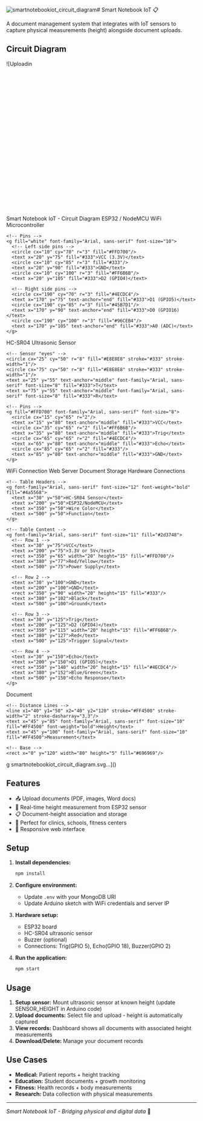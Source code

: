 ![smartnotebookiot_circuit_diagram](https://github.com/user-attachments/assets/9eee556d-d941-4f44-a0c9-707c17fc6c21)# Smart Notebook IoT 📋

A document management system that integrates with IoT sensors to capture physical measurements (height) alongside document uploads.

## Circuit Diagram 
![Uploadin<svg viewBox="0 0 800 600" xmlns="http://www.w3.org/2000/svg">
  <defs>
    <linearGradient id="boardGradient" x1="0%" y1="0%" x2="100%" y2="100%">
      <stop offset="0%" style="stop-color:#2E8B57;stop-opacity:1" />
      <stop offset="100%" style="stop-color:#228B22;stop-opacity:1" />
    </linearGradient>
    <linearGradient id="sensorGradient" x1="0%" y1="0%" x2="100%" y2="100%">
      <stop offset="0%" style="stop-color:#4169E1;stop-opacity:1" />
      <stop offset="100%" style="stop-color:#1E90FF;stop-opacity:1" />
    </linearGradient>
    <filter id="shadow" x="-50%" y="-50%" width="200%" height="200%">
      <feDropShadow dx="3" dy="3" stdDeviation="2" flood-color="#000000" flood-opacity="0.3"/>
    </filter>
  </defs>
  
  <!-- Background -->
  <rect width="800" height="600" fill="#f8fafc"/>
  
  <!-- Title -->
  <text x="400" y="30" text-anchor="middle" font-family="Arial, sans-serif" font-size="24" font-weight="bold" fill="#2d3748">
    Smart Notebook IoT - Circuit Diagram
  </text>
  
  <!-- ESP32/NodeMCU Board -->
  <g transform="translate(300, 200)">
    <rect x="0" y="0" width="200" height="120" rx="10" fill="url(#boardGradient)" filter="url(#shadow)"/>
    <text x="100" y="25" text-anchor="middle" font-family="Arial, sans-serif" font-size="14" font-weight="bold" fill="white">
      ESP32 / NodeMCU
    </text>
    <text x="100" y="45" text-anchor="middle" font-family="Arial, sans-serif" font-size="12" fill="white">
      WiFi Microcontroller
    </text>
    
    <!-- Pins -->
    <g fill="white" font-family="Arial, sans-serif" font-size="10">
      <!-- Left side pins -->
      <circle cx="10" cy="70" r="3" fill="#FFD700"/>
      <text x="20" y="75" fill="#333">VCC (3.3V)</text>
      <circle cx="10" cy="85" r="3" fill="#333"/>
      <text x="20" y="90" fill="#333">GND</text>
      <circle cx="10" cy="100" r="3" fill="#FF6B6B"/>
      <text x="20" y="105" fill="#333">D2 (GPIO4)</text>
      
      <!-- Right side pins -->
      <circle cx="190" cy="70" r="3" fill="#4ECDC4"/>
      <text x="170" y="75" text-anchor="end" fill="#333">D1 (GPIO5)</text>
      <circle cx="190" cy="85" r="3" fill="#45B7D1"/>
      <text x="170" y="90" text-anchor="end" fill="#333">D0 (GPIO16)</text>
      <circle cx="190" cy="100" r="3" fill="#96CEB4"/>
      <text x="170" y="105" text-anchor="end" fill="#333">A0 (ADC)</text>
    </g>
  </g>
  
  <!-- HC-SR04 Ultrasonic Sensor -->
  <g transform="translate(350, 80)">
    <rect x="0" y="0" width="100" height="60" rx="5" fill="url(#sensorGradient)" filter="url(#shadow)"/>
    <text x="50" y="20" text-anchor="middle" font-family="Arial, sans-serif" font-size="12" font-weight="bold" fill="white">
      HC-SR04
    </text>
    <text x="50" y="35" text-anchor="middle" font-family="Arial, sans-serif" font-size="10" fill="white">
      Ultrasonic Sensor
    </text>
    
    <!-- Sensor "eyes" -->
    <circle cx="25" cy="50" r="8" fill="#E8E8E8" stroke="#333" stroke-width="1"/>
    <circle cx="75" cy="50" r="8" fill="#E8E8E8" stroke="#333" stroke-width="1"/>
    <text x="25" y="55" text-anchor="middle" font-family="Arial, sans-serif" font-size="8" fill="#333">T</text>
    <text x="75" y="55" text-anchor="middle" font-family="Arial, sans-serif" font-size="8" fill="#333">R</text>
    
    <!-- Pins -->
    <g fill="#FFD700" font-family="Arial, sans-serif" font-size="8">
      <circle cx="15" cy="65" r="2"/>
      <text x="15" y="80" text-anchor="middle" fill="#333">VCC</text>
      <circle cx="35" cy="65" r="2" fill="#FF6B6B"/>
      <text x="35" y="80" text-anchor="middle" fill="#333">Trig</text>
      <circle cx="65" cy="65" r="2" fill="#4ECDC4"/>
      <text x="65" y="80" text-anchor="middle" fill="#333">Echo</text>
      <circle cx="85" cy="65" r="2" fill="#333"/>
      <text x="85" y="80" text-anchor="middle" fill="#333">GND</text>
    </g>
  </g>
  
  <!-- WiFi Symbol -->
  <g transform="translate(180, 250)">
    <path d="M 20 20 Q 30 10 40 20" stroke="#667eea" stroke-width="2" fill="none"/>
    <path d="M 15 25 Q 30 5 45 25" stroke="#667eea" stroke-width="2" fill="none"/>
    <path d="M 10 30 Q 30 0 50 30" stroke="#667eea" stroke-width="2" fill="none"/>
    <circle cx="30" cy="35" r="2" fill="#667eea"/>
    <text x="30" y="55" text-anchor="middle" font-family="Arial, sans-serif" font-size="12" fill="#667eea" font-weight="bold">
      WiFi Connection
    </text>
  </g>
  
  <!-- Cloud/Server -->
  <g transform="translate(550, 240)">
    <ellipse cx="40" cy="15" rx="25" ry="12" fill="#E8E8E8" stroke="#333" stroke-width="1"/>
    <ellipse cx="20" cy="25" rx="20" ry="10" fill="#E8E8E8" stroke="#333" stroke-width="1"/>
    <ellipse cx="60" cy="25" rx="20" ry="10" fill="#E8E8E8" stroke="#333" stroke-width="1"/>
    <ellipse cx="40" cy="30" rx="35" ry="15" fill="#E8E8E8" stroke="#333" stroke-width="1"/>
    <text x="40" y="55" text-anchor="middle" font-family="Arial, sans-serif" font-size="12" fill="#333" font-weight="bold">
      Web Server
    </text>
    <text x="40" y="70" text-anchor="middle" font-family="Arial, sans-serif" font-size="10" fill="#666">
      Document Storage
    </text>
  </g>
  
  <!-- Connection Wires -->
  <!-- VCC Connection -->
  <line x1="310" y1="270" x2="365" y2="145" stroke="#FFD700" stroke-width="3" marker-end="url(#arrowhead)"/>
  
  <!-- GND Connection -->
  <line x1="310" y1="285" x2="435" y2="145" stroke="#333" stroke-width="3"/>
  
  <!-- Trigger Connection -->
  <line x1="310" y1="300" x2="385" y2="145" stroke="#FF6B6B" stroke-width="3"/>
  
  <!-- Echo Connection -->
  <line x1="490" y1="270" x2="415" y2="145" stroke="#4ECDC4" stroke-width="3"/>
  
  <!-- WiFi Connection to Server -->
  <line x1="250" y1="285" x2="550" y2="285" stroke="#667eea" stroke-width="2" stroke-dasharray="5,5"/>
  
  <!-- Arrow marker -->
  <defs>
    <marker id="arrowhead" markerWidth="10" markerHeight="7" refX="9" refY="3.5" orient="auto">
      <polygon points="0 0, 10 3.5, 0 7" fill="#333"/>
    </marker>
  </defs>
  
  <!-- Connection Table -->
  <g transform="translate(50, 400)">
    <rect x="0" y="0" width="700" height="180" rx="10" fill="white" stroke="#e2e8f0" stroke-width="1" filter="url(#shadow)"/>
    <text x="350" y="25" text-anchor="middle" font-family="Arial, sans-serif" font-size="16" font-weight="bold" fill="#2d3748">
      Hardware Connections
    </text>
    
    <!-- Table Headers -->
    <g font-family="Arial, sans-serif" font-size="12" font-weight="bold" fill="#4a5568">
      <text x="30" y="50">HC-SR04 Sensor</text>
      <text x="200" y="50">ESP32/NodeMCU</text>
      <text x="350" y="50">Wire Color</text>
      <text x="500" y="50">Function</text>
    </g>
    
    <!-- Table Content -->
    <g font-family="Arial, sans-serif" font-size="11" fill="#2d3748">
      <!-- Row 1 -->
      <text x="30" y="75">VCC</text>
      <text x="200" y="75">3.3V or 5V</text>
      <rect x="350" y="65" width="20" height="15" fill="#FFD700"/>
      <text x="380" y="77">Red/Yellow</text>
      <text x="500" y="75">Power Supply</text>
      
      <!-- Row 2 -->
      <text x="30" y="100">GND</text>
      <text x="200" y="100">GND</text>
      <rect x="350" y="90" width="20" height="15" fill="#333"/>
      <text x="380" y="102">Black</text>
      <text x="500" y="100">Ground</text>
      
      <!-- Row 3 -->
      <text x="30" y="125">Trig</text>
      <text x="200" y="125">D2 (GPIO4)</text>
      <rect x="350" y="115" width="20" height="15" fill="#FF6B6B"/>
      <text x="380" y="127">Red</text>
      <text x="500" y="125">Trigger Signal</text>
      
      <!-- Row 4 -->
      <text x="30" y="150">Echo</text>
      <text x="200" y="150">D1 (GPIO5)</text>
      <rect x="350" y="140" width="20" height="15" fill="#4ECDC4"/>
      <text x="380" y="152">Blue/Green</text>
      <text x="500" y="150">Echo Response</text>
    </g>
  </g>
  
  <!-- Measurement Illustration -->
  <g transform="translate(100, 100)">
    <rect x="0" y="40" width="80" height="10" rx="2" fill="#8B4513" stroke="#654321" stroke-width="1"/>
    <text x="40" y="35" text-anchor="middle" font-family="Arial, sans-serif" font-size="10" fill="#333">Document</text>
    
    <!-- Distance Lines -->
    <line x1="40" y1="50" x2="40" y2="120" stroke="#FF4500" stroke-width="2" stroke-dasharray="3,3"/>
    <text x="45" y="85" font-family="Arial, sans-serif" font-size="10" fill="#FF4500" font-weight="bold">Height</text>
    <text x="45" y="100" font-family="Arial, sans-serif" font-size="10" fill="#FF4500">Measurement</text>
    
    <!-- Base -->
    <rect x="0" y="120" width="80" height="5" fill="#696969"/>
  </g>
</svg>g smartnotebookiot_circuit_diagram.svg…]()

## Features

- 📤 Upload documents (PDF, images, Word docs)
- 📏 Real-time height measurement from ESP32 sensor
- 📋 Document-height association and storage
- 🎯 Perfect for clinics, schools, fitness centers
- 📱 Responsive web interface

## Setup

1. **Install dependencies:**
   ```bash
   npm install
   ```

2. **Configure environment:**
   - Update `.env` with your MongoDB URI
   - Update Arduino sketch with WiFi credentials and server IP

3. **Hardware setup:**
   - ESP32 board
   - HC-SR04 ultrasonic sensor
   - Buzzer (optional)
   - Connections: Trig(GPIO 5), Echo(GPIO 18), Buzzer(GPIO 2)

4. **Run the application:**
   ```bash
   npm start
   ```

## Usage

1. **Setup sensor:** Mount ultrasonic sensor at known height (update SENSOR_HEIGHT in Arduino code)
2. **Upload documents:** Select file and upload - height is automatically captured
3. **View records:** Dashboard shows all documents with associated height measurements
4. **Download/Delete:** Manage your document records

## Use Cases

- **Medical:** Patient reports + height tracking
- **Education:** Student documents + growth monitoring  
- **Fitness:** Health records + body measurements
- **Research:** Data collection with physical measurements

---
*Smart Notebook IoT - Bridging physical and digital data* 🌉
